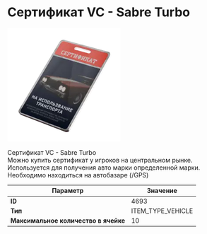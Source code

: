 # Сертификат VC - Sabre Turbo

![Item Image](../img/4693.webp?raw=true)

Сертификат VC - Sabre Turbo<br>Можно купить сертификат у игроков на центральном рынке.<br>Используется для получения авто марки определенной марки.<br>Необходимо находиться на автобазаре (/GPS)


| Параметр | Значение |
|----------|----------|
| **ID** | 4693 |
| **Тип** | ITEM_TYPE_VEHICLE |
| **Максимальное количество в ячейке** | 10 |

